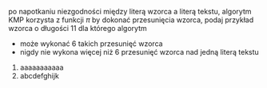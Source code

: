 po napotkaniu niezgodności między literą wzorca a literą tekstu, algorytm KMP korzysta z funkcji $\pi$ by dokonać przesunięcia wzorca, podaj przykład wzorca o długości 11 dla którego algorytm

- może wykonać 6 takich przesunięć wzorca
- nigdy nie wykona więcej niż 6 przesunięć wzorca nad jedną literą tekstu

1. aaaaaaaaaaa
2. abcdefghijk